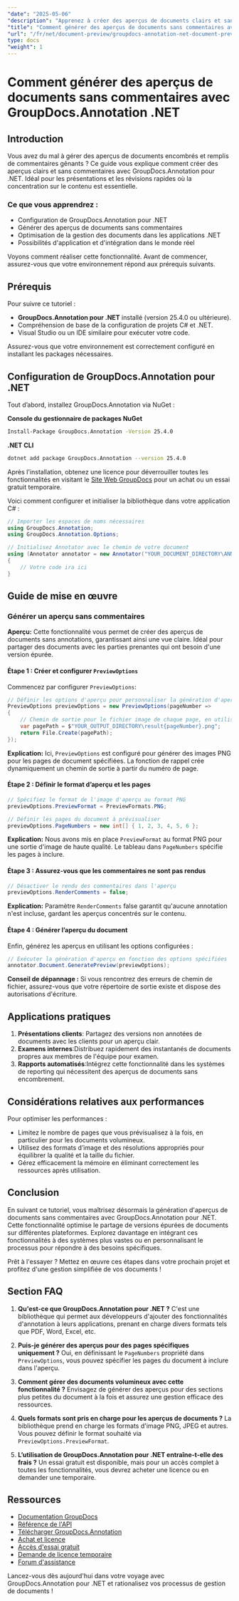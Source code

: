 ```yaml
---
"date": "2025-05-06"
"description": "Apprenez à créer des aperçus de documents clairs et sans commentaires avec GroupDocs.Annotation pour .NET. Suivez ce guide pour améliorer la présentation et la révision de vos documents."
"title": "Comment générer des aperçus de documents sans commentaires avec GroupDocs.Annotation .NET"
"url": "/fr/net/document-preview/groupdocs-annotation-net-document-preview-no-comments/"
type: docs
"weight": 1
---
```


# Comment générer des aperçus de documents sans commentaires avec GroupDocs.Annotation .NET

## Introduction

Vous avez du mal à gérer des aperçus de documents encombrés et remplis de commentaires gênants ? Ce guide vous explique comment créer des aperçus clairs et sans commentaires avec GroupDocs.Annotation pour .NET. Idéal pour les présentations et les révisions rapides où la concentration sur le contenu est essentielle.

### Ce que vous apprendrez :
- Configuration de GroupDocs.Annotation pour .NET
- Générer des aperçus de documents sans commentaires
- Optimisation de la gestion des documents dans les applications .NET
- Possibilités d'application et d'intégration dans le monde réel

Voyons comment réaliser cette fonctionnalité. Avant de commencer, assurez-vous que votre environnement répond aux prérequis suivants.

## Prérequis

Pour suivre ce tutoriel :
- **GroupDocs.Annotation pour .NET** installé (version 25.4.0 ou ultérieure).
- Compréhension de base de la configuration de projets C# et .NET.
- Visual Studio ou un IDE similaire pour exécuter votre code.

Assurez-vous que votre environnement est correctement configuré en installant les packages nécessaires.

## Configuration de GroupDocs.Annotation pour .NET

Tout d’abord, installez GroupDocs.Annotation via NuGet :

**Console du gestionnaire de packages NuGet**
```bash
Install-Package GroupDocs.Annotation -Version 25.4.0
```

**.NET CLI**
```bash
dotnet add package GroupDocs.Annotation --version 25.4.0
```

Après l'installation, obtenez une licence pour déverrouiller toutes les fonctionnalités en visitant le [Site Web GroupDocs](https://purchase.groupdocs.com/buy) pour un achat ou un essai gratuit temporaire.

Voici comment configurer et initialiser la bibliothèque dans votre application C# :

```csharp
// Importer les espaces de noms nécessaires
using GroupDocs.Annotation;
using GroupDocs.Annotation.Options;

// Initialisez Annotator avec le chemin de votre document
using (Annotator annotator = new Annotator("YOUR_DOCUMENT_DIRECTORY\ANNOTATED_DOCX"))
{
    // Votre code ira ici
}
```

## Guide de mise en œuvre

### Générer un aperçu sans commentaires

**Aperçu:**
Cette fonctionnalité vous permet de créer des aperçus de documents sans annotations, garantissant ainsi une vue claire. Idéal pour partager des documents avec les parties prenantes qui ont besoin d'une version épurée.

#### Étape 1 : Créer et configurer `PreviewOptions`
Commencez par configurer `PreviewOptions`:

```csharp
// Définir les options d'aperçu pour personnaliser la génération d'aperçu
PreviewOptions previewOptions = new PreviewOptions(pageNumber =>
{
    // Chemin de sortie pour le fichier image de chaque page, en utilisant le numéro de page dans le nom de fichier
    var pagePath = $"YOUR_OUTPUT_DIRECTORY\result{pageNumber}.png";
    return File.Create(pagePath);
});
```
**Explication:** Ici, `PreviewOptions` est configuré pour générer des images PNG pour les pages de document spécifiées. La fonction de rappel crée dynamiquement un chemin de sortie à partir du numéro de page.

#### Étape 2 : Définir le format d’aperçu et les pages

```csharp
// Spécifiez le format de l'image d'aperçu au format PNG
previewOptions.PreviewFormat = PreviewFormats.PNG;

// Définir les pages du document à prévisualiser
previewOptions.PageNumbers = new int[] { 1, 2, 3, 4, 5, 6 };
```
**Explication:** Nous avons mis en place `PreviewFormat` au format PNG pour une sortie d'image de haute qualité. Le tableau dans `PageNumbers` spécifie les pages à inclure.

#### Étape 3 : Assurez-vous que les commentaires ne sont pas rendus

```csharp
// Désactiver le rendu des commentaires dans l'aperçu
previewOptions.RenderComments = false;
```
**Explication:** Paramètre `RenderComments` false garantit qu'aucune annotation n'est incluse, gardant les aperçus concentrés sur le contenu.

#### Étape 4 : Générer l’aperçu du document

Enfin, générez les aperçus en utilisant les options configurées :

```csharp
// Exécuter la génération d'aperçu en fonction des options spécifiées
annotator.Document.GeneratePreview(previewOptions);
```
**Conseil de dépannage :** Si vous rencontrez des erreurs de chemin de fichier, assurez-vous que votre répertoire de sortie existe et dispose des autorisations d'écriture.

## Applications pratiques

1. **Présentations clients**: Partagez des versions non annotées de documents avec les clients pour un aperçu clair.
2. **Examens internes**:Distribuez rapidement des instantanés de documents propres aux membres de l'équipe pour examen.
3. **Rapports automatisés**:Intégrez cette fonctionnalité dans les systèmes de reporting qui nécessitent des aperçus de documents sans encombrement.

## Considérations relatives aux performances

Pour optimiser les performances :
- Limitez le nombre de pages que vous prévisualisez à la fois, en particulier pour les documents volumineux.
- Utilisez des formats d’image et des résolutions appropriés pour équilibrer la qualité et la taille du fichier.
- Gérez efficacement la mémoire en éliminant correctement les ressources après utilisation.

## Conclusion

En suivant ce tutoriel, vous maîtrisez désormais la génération d'aperçus de documents sans commentaires avec GroupDocs.Annotation pour .NET. Cette fonctionnalité optimise le partage de versions épurées de documents sur différentes plateformes. Explorez davantage en intégrant ces fonctionnalités à des systèmes plus vastes ou en personnalisant le processus pour répondre à des besoins spécifiques.

Prêt à l'essayer ? Mettez en œuvre ces étapes dans votre prochain projet et profitez d'une gestion simplifiée de vos documents !

## Section FAQ

1. **Qu'est-ce que GroupDocs.Annotation pour .NET ?** 
   C'est une bibliothèque qui permet aux développeurs d'ajouter des fonctionnalités d'annotation à leurs applications, prenant en charge divers formats tels que PDF, Word, Excel, etc.

2. **Puis-je générer des aperçus pour des pages spécifiques uniquement ?**
   Oui, en définissant le `PageNumbers` propriété dans `PreviewOptions`, vous pouvez spécifier les pages du document à inclure dans l'aperçu.

3. **Comment gérer des documents volumineux avec cette fonctionnalité ?**
   Envisagez de générer des aperçus pour des sections plus petites du document à la fois et assurez une gestion efficace des ressources.

4. **Quels formats sont pris en charge pour les aperçus de documents ?**
   La bibliothèque prend en charge les formats d'image PNG, JPEG et autres. Vous pouvez définir le format souhaité via `PreviewOptions.PreviewFormat`.

5. **L’utilisation de GroupDocs.Annotation pour .NET entraîne-t-elle des frais ?**
   Un essai gratuit est disponible, mais pour un accès complet à toutes les fonctionnalités, vous devrez acheter une licence ou en demander une temporaire.

## Ressources
- [Documentation GroupDocs](https://docs.groupdocs.com/annotation/net/)
- [Référence de l'API](https://reference.groupdocs.com/annotation/net/)
- [Télécharger GroupDocs.Annotation](https://releases.groupdocs.com/annotation/net/)
- [Achat et licence](https://purchase.groupdocs.com/buy)
- [Accès d'essai gratuit](https://releases.groupdocs.com/annotation/net/)
- [Demande de licence temporaire](https://purchase.groupdocs.com/temporary-license/)
- [Forum d'assistance](https://forum.groupdocs.com/c/annotation/) 

Lancez-vous dès aujourd'hui dans votre voyage avec GroupDocs.Annotation pour .NET et rationalisez vos processus de gestion de documents !